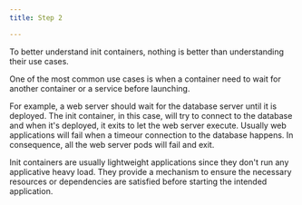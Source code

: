 ```yaml
---
title: Step 2

---
```

<!-- use cases -->

To better understand init containers, nothing is better than understanding their use cases.

One of the most common use cases is when a container need to wait for another container or a service before launching. 

For example, a web server should wait for the database server until it is deployed. The init container, in this case, will try to connect to the database and when it's deployed, it exits to let the web server execute. Usually web applications will fail when a timeour connection to the database happens. In consequence, all the web server pods will fail and exit. 

Init containers are usually lightweight applications since they don't run any applicative heavy load. They provide a mechanism to ensure the necessary resources or dependencies are satisfied before starting the intended application.